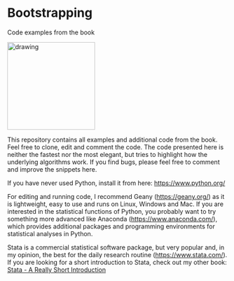 # Bootstrapping
Code examples from the book


<img src="https://www.kulturkaufhaus.de/annotstream/9783110694406/COPL/Bittmann-Felix/Bootstrapping.jpg?sq=3" alt="drawing" width="200"/>

This repository contains all examples and additional code from the book. Feel free to clone, edit and comment the code.
The code presented here is neither the fastest nor the most elegant, but tries to highlight how the underlying algorithms work.
If you find bugs, please feel free to comment and improve the snippets here.

If you have never used Python, install it from here: https://www.python.org/

For editing and running code, I recommend Geany (https://geany.org/) as it is lightweight, easy to use and
runs on Linux, Windows and Mac. If you are interested in the statistical functions of Python, you probably
want to try something more advanced like Anaconda (https://www.anaconda.com/), which provides
additional packages and programming environments for statistical analyses in Python.

Stata is a commercial statistical software package, but very popular and, in my opinion, the best for the
daily research routine (https://www.stata.com/). If you are looking for a short introduction to Stata, check
out my other book: [Stata - A Really Short Introduction](https://www.amazon.com/Stata-Really-Introduction-Felix-Bittmann/dp/3110617293/ref=sr_1_17?crid=L4S9Y016WI7M&keywords=stata+introduction&qid=1555398519&s=gateway&sprefix=stata+intro%2Caps%2C205&sr=8-17)
